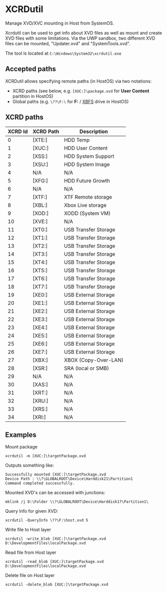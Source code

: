 # XCRDutil
Manage XVD/XVC mounting in Host from SystemOS.

Xcrdutil can be used to get info about XVD files as well as mount and create XVD files with some limitations. Via the UWP sandbox, two different XVD files can be mounted, "Updater.xvd" and "SystemTools.xvd".

The tool is located at `C:\Windows\System32\xcrdutil.exe`

## Accepted paths
XCRDutil allows specifying remote paths (in HostOS) via two notations:
- XCRD paths (see below, e.g. `[XUC:]\package.xvd` for **User Content** partition in HostOS)
- Global paths (e.g. `\??\F:\` for **F:** / [XBFS](/xbox-boot-file-system) drive in HostOS)

## XCRD paths
|XCRD Id | XCRD Path | Description
|--------|-----------|-------------------------
|0       |[XTE:]     | HDD Temp
|1       |[XUC:]     | HDD User Content
|2       |[XSS:]     | HDD System Support
|3       |[XSU:]     | HDD System Image
|4       |N/A        | N/A
|5       |[XFG:]     | HDD Future Growth
|6       |N/A        | N/A
|7       |[XTF:]     | XTF Remote storage
|8       |[XBL:]     | Xbox Live storage
|9       |[XOD:]     | XODD (System VM)
|10      |[XVE:]     | N/A
|11      |[XT0:]     | USB Transfer Storage
|12      |[XT1:]     | USB Transfer Storage
|13      |[XT2:]     | USB Transfer Storage
|14      |[XT3:]     | USB Transfer Storage
|15      |[XT4:]     | USB Transfer Storage
|16      |[XT5:]     | USB Transfer Storage
|17      |[XT6:]     | USB Transfer Storage
|18      |[XT7:]     | USB Transfer Storage
|19      |[XE0:]     | USB External Storage
|20      |[XE1:]     | USB External Storage
|21      |[XE2:]     | USB External Storage
|22      |[XE3:]     | USB External Storage
|23      |[XE4:]     | USB External Storage
|24      |[XE5:]     | USB External Storage
|25      |[XE6:]     | USB External Storage
|26      |[XE7:]     | USB External Storage
|27      |[XBX:]     | XBOX (Copy-Over-LAN)
|28      |[XSR:]     | SRA (local or SMB)
|29      |N/A        | N/A
|30      |[XAS:]     | N/A
|31      |[XRT:]     | N/A
|32      |[XRU:]     | N/A
|33      |[XRS:]     | N/A
|34      |[XRI:]     | N/A

## Examples
Mount package

```
xcrdutil -m [XUC:]\targetPackage.xvd
```

Outputs something like:
```
Successfully mounted [XUC:]\targetPackage.xvd
Device Path : \\?\GLOBALROOT\Device\Harddisk21\Partition1
Command completed successfully.
```

Mounted XVD's can be accessed with junctions:

```
mklink /j D:\Folder \\?\GLOBALROOT\Device\Harddisk17\Partition1\
```

Query Info for given XVD:

```
xcrdutil -QueryInfo \??\F:\host.xvd 5
```

Write file to Host layer

```
xcrdutil -write_blob [XUC:]\targetPackage.xvd D:\DevelopmentFiles\localPackage.xvd
```

Read file from Host layer

```
xcrdutil -read_blob [XUC:]\targetPackage.xvd D:\DevelopmentFiles\localPackage.xvd
```

Delete file on Host layer

```
xcrdutil -delete_blob [XUC:]\targetPackage.xvd
```
